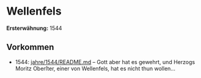 # Wellenfels

**Ersterwähnung:** 1544

## Vorkommen
- 1544: [jahre/1544/README.md](../jahre/1544/README.md) – Gott
aber hat es gewehrt, und Herzogs Moritz Oberſter, einer
von Wellenfels, hat es nicht thun wollen...
